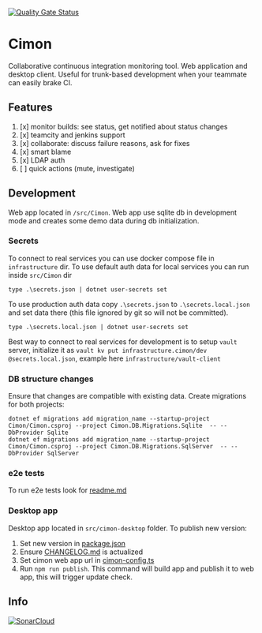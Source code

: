 [![Quality Gate Status](https://sonarcloud.io/api/project_badges/measure?project=ci-mon_cimon&metric=alert_status)](https://sonarcloud.io/summary/new_code?id=ci-mon_cimon)

# Cimon
Collaborative continuous integration monitoring tool.
Web application and desktop client. Useful for trunk-based development when your teammate can easily brake CI. 

## Features
1. [x] monitor builds: see status, get notified about status changes
2. [x] teamcity and jenkins support
3. [x] collaborate: discuss failure reasons, ask for fixes
4. [x] smart blame
5. [x] LDAP auth
6. [ ] quick actions (mute, investigate)

## Development
Web app located in `/src/Cimon`.
Web app use sqlite db in development mode and creates some demo data during db initialization.

### Secrets
To connect to real services you can use docker compose file in `infrastructure` dir.
To use default auth data for local services you can run inside `src/Cimon` dir
```
type .\secrets.json | dotnet user-secrets set
```
To use production auth data copy `.\secrets.json` to `.\secrets.local.json` and set data there (this file ignored by git so will not be committed).
```
type .\secrets.local.json | dotnet user-secrets set
```
Best way to connect to real services for development is to setup `vault` server, initialize it as 
`vault kv put infrastructure.cimon/dev @secrets.local.json`, example here `infrastructure/vault-client`

### DB structure changes
Ensure that changes are compatible with existing data. Create migrations for both projects:
```
dotnet ef migrations add migration_name --startup-project Cimon/Cimon.csproj --project Cimon.DB.Migrations.Sqlite  -- --DbProvider Sqlite
dotnet ef migrations add migration_name --startup-project Cimon/Cimon.csproj --project Cimon.DB.Migrations.SqlServer  -- --DbProvider SqlServer
```

### e2e tests
To run e2e tests look for [readme.md](e2e/readme.md)

### Desktop app
Desktop app located in `src/cimon-desktop` folder.
To publish new version:
1. Set new version in [package.json](src/cimon-desktop/package.json)
2. Ensure [CHANGELOG.md](src/cimon-desktop/CHANGELOG.md) is actualized
3. Set cimon web app url in [cimon-config.ts](src/cimon-desktop/cimon-config.ts)
4. Run ```npm run publish```. This command will build app and publish it to web app, this will trigger update check.

## Info

[![SonarCloud](https://sonarcloud.io/images/project_badges/sonarcloud-orange.svg)](https://sonarcloud.io/summary/new_code?id=ci-mon_cimon)
